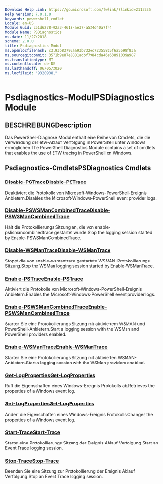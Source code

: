 ```yaml
---
Download Help Link: https://go.microsoft.com/fwlink/?linkid=2113635
Help Version: 7.0.1.0
keywords: powershell,cmdlet
Locale: en-US
Module Guid: c61d6278-02a3-4618-ae37-a524d40a7f44
Module Name: PSDiagnostics
ms.date: 11/27/2018
schema: 2.0.0
title: Psdiagnostics-Modul
ms.openlocfilehash: c3193b83797aa93b732ec72355815f6a5598f83a
ms.sourcegitcommit: 3571b9e87e8881adbf7984cda46a63891039a987
ms.translationtype: MT
ms.contentlocale: de-DE
ms.lasthandoff: 06/05/2020
ms.locfileid: "93209381"
---
```

# <span data-ttu-id="38c06-103">Psdiagnostics-Modul</span><span class="sxs-lookup"><span data-stu-id="38c06-103">PSDiagnostics Module</span></span>

## <span data-ttu-id="38c06-104">BESCHREIBUNG</span><span class="sxs-lookup"><span data-stu-id="38c06-104">Description</span></span>

<span data-ttu-id="38c06-105">Das PowerShell-Diagnose Modul enthält eine Reihe von Cmdlets, die die Verwendung der etw-Ablauf Verfolgung in PowerShell unter Windows ermöglichen.</span><span class="sxs-lookup"><span data-stu-id="38c06-105">The PowerShell Diagnostics Module contains a set of cmdlets that enables the use of ETW tracing in PowerShell on Windows.</span></span>

## <span data-ttu-id="38c06-106">Psdiagnostics-Cmdlets</span><span class="sxs-lookup"><span data-stu-id="38c06-106">PSDiagnostics Cmdlets</span></span>

### [<span data-ttu-id="38c06-107">Disable-PSTrace</span><span class="sxs-lookup"><span data-stu-id="38c06-107">Disable-PSTrace</span></span>](Disable-PSTrace.md)
<span data-ttu-id="38c06-108">Deaktiviert die Protokolle von Microsoft-Windows-PowerShell-Ereignis Anbietern.</span><span class="sxs-lookup"><span data-stu-id="38c06-108">Disables the Microsoft-Windows-PowerShell event provider logs.</span></span>

### [<span data-ttu-id="38c06-109">Disable-PSWSManCombinedTrace</span><span class="sxs-lookup"><span data-stu-id="38c06-109">Disable-PSWSManCombinedTrace</span></span>](Disable-PSWSManCombinedTrace.md)
<span data-ttu-id="38c06-110">Hält die Protokollierungs Sitzung an, die von enable-pslismancombinedtrace gestartet wurde.</span><span class="sxs-lookup"><span data-stu-id="38c06-110">Stop the logging session started by Enable-PSWSManCombinedTrace.</span></span>

### [<span data-ttu-id="38c06-111">Disable-WSManTrace</span><span class="sxs-lookup"><span data-stu-id="38c06-111">Disable-WSManTrace</span></span>](Disable-WSManTrace.md)
<span data-ttu-id="38c06-112">Stoppt die von enable-wsmantrace gestartete WSMAN-Protokollierungs Sitzung.</span><span class="sxs-lookup"><span data-stu-id="38c06-112">Stop the WSMan logging session started by Enable-WSManTrace.</span></span>

### [<span data-ttu-id="38c06-113">Enable-PSTrace</span><span class="sxs-lookup"><span data-stu-id="38c06-113">Enable-PSTrace</span></span>](Enable-PSTrace.md)
<span data-ttu-id="38c06-114">Aktiviert die Protokolle von Microsoft-Windows-PowerShell-Ereignis Anbietern.</span><span class="sxs-lookup"><span data-stu-id="38c06-114">Enables the Microsoft-Windows-PowerShell event provider logs.</span></span>

### [<span data-ttu-id="38c06-115">Enable-PSWSManCombinedTrace</span><span class="sxs-lookup"><span data-stu-id="38c06-115">Enable-PSWSManCombinedTrace</span></span>](Enable-PSWSManCombinedTrace.md)
<span data-ttu-id="38c06-116">Starten Sie eine Protokollierungs Sitzung mit aktiviertem WSMAN und PowerShell-Anbietern.</span><span class="sxs-lookup"><span data-stu-id="38c06-116">Start a logging session with the WSMan and PowerShell providers enabled.</span></span>

### [<span data-ttu-id="38c06-117">Enable-WSManTrace</span><span class="sxs-lookup"><span data-stu-id="38c06-117">Enable-WSManTrace</span></span>](Enable-WSManTrace.md)
<span data-ttu-id="38c06-118">Starten Sie eine Protokollierungs Sitzung mit aktivierten WSMAN-Anbietern.</span><span class="sxs-lookup"><span data-stu-id="38c06-118">Start a logging session with the WSMan providers enabled.</span></span>

### [<span data-ttu-id="38c06-119">Get-LogProperties</span><span class="sxs-lookup"><span data-stu-id="38c06-119">Get-LogProperties</span></span>](Get-LogProperties.md)
<span data-ttu-id="38c06-120">Ruft die Eigenschaften eines Windows-Ereignis Protokolls ab.</span><span class="sxs-lookup"><span data-stu-id="38c06-120">Retrieves the properties of a Windows event log.</span></span>

### [<span data-ttu-id="38c06-121">Set-LogProperties</span><span class="sxs-lookup"><span data-stu-id="38c06-121">Set-LogProperties</span></span>](Set-LogProperties.md)
<span data-ttu-id="38c06-122">Ändert die Eigenschaften eines Windows-Ereignis Protokolls.</span><span class="sxs-lookup"><span data-stu-id="38c06-122">Changes the properties of a Windows event log.</span></span>

### [<span data-ttu-id="38c06-123">Start-Trace</span><span class="sxs-lookup"><span data-stu-id="38c06-123">Start-Trace</span></span>](Start-Trace.md)
<span data-ttu-id="38c06-124">Startet eine Protokollierungs Sitzung der Ereignis Ablauf Verfolgung.</span><span class="sxs-lookup"><span data-stu-id="38c06-124">Start an Event Trace logging session.</span></span>

### [<span data-ttu-id="38c06-125">Stop-Trace</span><span class="sxs-lookup"><span data-stu-id="38c06-125">Stop-Trace</span></span>](Stop-Trace.md)
<span data-ttu-id="38c06-126">Beenden Sie eine Sitzung zur Protokollierung der Ereignis Ablauf Verfolgung.</span><span class="sxs-lookup"><span data-stu-id="38c06-126">Stop an Event Trace logging session.</span></span>
